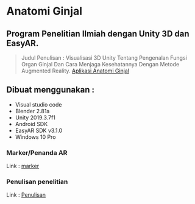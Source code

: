 # Anatomi Ginjal

## Program Penelitian Ilmiah dengan Unity 3D dan EasyAR.
> Judul Penulisan : Visualisasi 3D Unity Tentang Pengenalan Fungsi Organ Ginjal Dan Cara
Menjaga Kesehatannya Dengan Metode Augmented Reality.
[Aplikasi Anatomi Ginjal](https://www.dropbox.com/s/bh8avv33s7f0egu/AnatomiGinjal.apk?dl=0)

## Dibuat menggunakan :
- Visual studio code
- Blender 2.81a
- Unity 2019.3.7f1
- Android SDK
- EasyAR SDK v3.1.0 
- Windows 10 Pro

### Marker/Penanda AR 
Link : [marker](https://www.dropbox.com/s/pmk83i0qfeh7lrh/gambar_ginjal.png?dl=0)

### Penulisan penelitian
Link : [Penulisan](https://www.dropbox.com/s/lgu46q5f2n8bayk/Penulisan_Faqih_cetak.pdf?dl=0)

